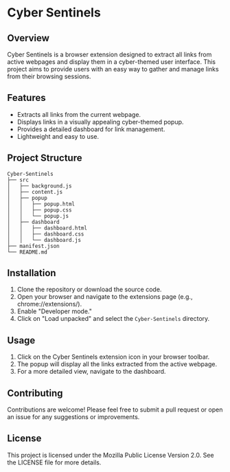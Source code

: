 # Cyber Sentinels

## Overview
Cyber Sentinels is a browser extension designed to extract all links from active webpages and display them in a cyber-themed user interface. This project aims to provide users with an easy way to gather and manage links from their browsing sessions.

## Features
- Extracts all links from the current webpage.
- Displays links in a visually appealing cyber-themed popup.
- Provides a detailed dashboard for link management.
- Lightweight and easy to use.

## Project Structure
```
Cyber-Sentinels
├── src
│   ├── background.js
│   ├── content.js
│   ├── popup
│   │   ├── popup.html
│   │   ├── popup.css
│   │   └── popup.js
│   ├── dashboard
│   │   ├── dashboard.html
│   │   ├── dashboard.css
│   │   └── dashboard.js
├── manifest.json
└── README.md
```

## Installation
1. Clone the repository or download the source code.
2. Open your browser and navigate to the extensions page (e.g., chrome://extensions/).
3. Enable "Developer mode."
4. Click on "Load unpacked" and select the `Cyber-Sentinels` directory.

## Usage
1. Click on the Cyber Sentinels extension icon in your browser toolbar.
2. The popup will display all the links extracted from the active webpage.
3. For a more detailed view, navigate to the dashboard.

## Contributing
Contributions are welcome! Please feel free to submit a pull request or open an issue for any suggestions or improvements.

## License
This project is licensed under the Mozilla Public License Version 2.0. See the LICENSE file for more details.
